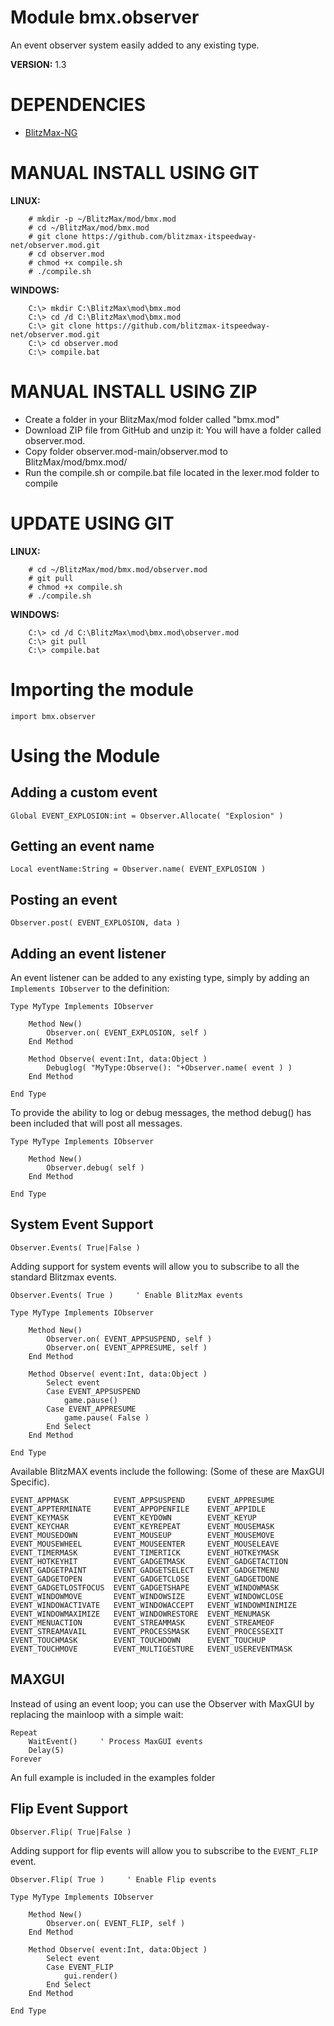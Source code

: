 # Module bmx.observer

An event observer system easily added to any existing type.

**VERSION:** 1.3

# DEPENDENCIES
* [BlitzMax-NG](https://blitzmax.org/downloads/)

# MANUAL INSTALL USING GIT
**LINUX:**
```
    # mkdir -p ~/BlitzMax/mod/bmx.mod
    # cd ~/BlitzMax/mod/bmx.mod
    # git clone https://github.com/blitzmax-itspeedway-net/observer.mod.git
    # cd observer.mod
    # chmod +x compile.sh
    # ./compile.sh
```
**WINDOWS:**
```
    C:\> mkdir C:\BlitzMax\mod\bmx.mod
    C:\> cd /d C:\BlitzMax\mod\bmx.mod
    C:\> git clone https://github.com/blitzmax-itspeedway-net/observer.mod.git
    C:\> cd observer.mod
    C:\> compile.bat
```

# MANUAL INSTALL USING ZIP
* Create a folder in your BlitzMax/mod folder called "bmx.mod"
* Download ZIP file from GitHub and unzip it: You will have a folder called observer.mod.
* Copy folder observer.mod-main/observer.mod to BlitzMax/mod/bmx.mod/
* Run the compile.sh or compile.bat file located in the lexer.mod folder to compile

# UPDATE USING GIT
**LINUX:**
```
    # cd ~/BlitzMax/mod/bmx.mod/observer.mod
    # git pull
    # chmod +x compile.sh
    # ./compile.sh
```
**WINDOWS:**
```
    C:\> cd /d C:\BlitzMax\mod\bmx.mod\observer.mod
    C:\> git pull
    C:\> compile.bat
```

# Importing the module
```
import bmx.observer
```

# Using the Module

## Adding a custom event
```
Global EVENT_EXPLOSION:int = Observer.Allocate( "Explosion" )
```

## Getting an event name
```
Local eventName:String = Observer.name( EVENT_EXPLOSION )
```

## Posting an event
```
Observer.post( EVENT_EXPLOSION, data )
```

## Adding an event listener
An event listener can be added to any existing type, simply by adding an `Implements IObserver` to the definition:
```
Type MyType Implements IObserver

    Method New()
        Observer.on( EVENT_EXPLOSION, self )
    End Method

    Method Observe( event:Int, data:Object )
        Debuglog( "MyType:Observe(): "+Observer.name( event ) )
    End Method

End Type
```
To provide the ability to log or debug messages, the method debug() has been included that
will post all messages.

```
Type MyType Implements IObserver

    Method New()
        Observer.debug( self )
    End Method

End Type
```

## System Event Support
```
Observer.Events( True|False )
```
Adding support for system events will allow you to subscribe to all the standard Blitzmax events.
```
Observer.Events( True )     ' Enable BlitzMax events

Type MyType Implements IObserver

    Method New()
        Observer.on( EVENT_APPSUSPEND, self )
        Observer.on( EVENT_APPRESUME, self )
    End Method

    Method Observe( event:Int, data:Object )
        Select event
        Case EVENT_APPSUSPEND
            game.pause()
        Case EVENT_APPRESUME
            game.pause( False )
        End Select
    End Method

End Type
```

Available BlitzMAX events include the following:
(Some of these are MaxGUI Specific).

```
EVENT_APPMASK          EVENT_APPSUSPEND     EVENT_APPRESUME
EVENT_APPTERMINATE     EVENT_APPOPENFILE    EVENT_APPIDLE
EVENT_KEYMASK          EVENT_KEYDOWN        EVENT_KEYUP
EVENT_KEYCHAR          EVENT_KEYREPEAT      EVENT_MOUSEMASK
EVENT_MOUSEDOWN        EVENT_MOUSEUP        EVENT_MOUSEMOVE
EVENT_MOUSEWHEEL       EVENT_MOUSEENTER     EVENT_MOUSELEAVE
EVENT_TIMERMASK        EVENT_TIMERTICK      EVENT_HOTKEYMASK
EVENT_HOTKEYHIT        EVENT_GADGETMASK     EVENT_GADGETACTION
EVENT_GADGETPAINT      EVENT_GADGETSELECT   EVENT_GADGETMENU
EVENT_GADGETOPEN       EVENT_GADGETCLOSE    EVENT_GADGETDONE
EVENT_GADGETLOSTFOCUS  EVENT_GADGETSHAPE    EVENT_WINDOWMASK
EVENT_WINDOWMOVE       EVENT_WINDOWSIZE     EVENT_WINDOWCLOSE
EVENT_WINDOWACTIVATE   EVENT_WINDOWACCEPT   EVENT_WINDOWMINIMIZE
EVENT_WINDOWMAXIMIZE   EVENT_WINDOWRESTORE  EVENT_MENUMASK
EVENT_MENUACTION       EVENT_STREAMMASK     EVENT_STREAMEOF
EVENT_STREAMAVAIL      EVENT_PROCESSMASK    EVENT_PROCESSEXIT
EVENT_TOUCHMASK        EVENT_TOUCHDOWN      EVENT_TOUCHUP
EVENT_TOUCHMOVE        EVENT_MULTIGESTURE   EVENT_USEREVENTMASK
```

## MAXGUI
Instead of using an event loop; you can use the Observer with MaxGUI by replacing the mainloop with a simple wait:
```
Repeat
	WaitEvent()		' Process MaxGUI events
	Delay(5)
Forever
```
An full example is included in the examples folder 

## Flip Event Support
```
Observer.Flip( True|False )
```
Adding support for flip events will allow you to subscribe to the `EVENT_FLIP` event.

```
Observer.Flip( True )     ' Enable Flip events

Type MyType Implements IObserver

    Method New()
        Observer.on( EVENT_FLIP, self )
    End Method

    Method Observe( event:Int, data:Object )
        Select event
        Case EVENT_FLIP
            gui.render()
        End Select
    End Method

End Type
```

